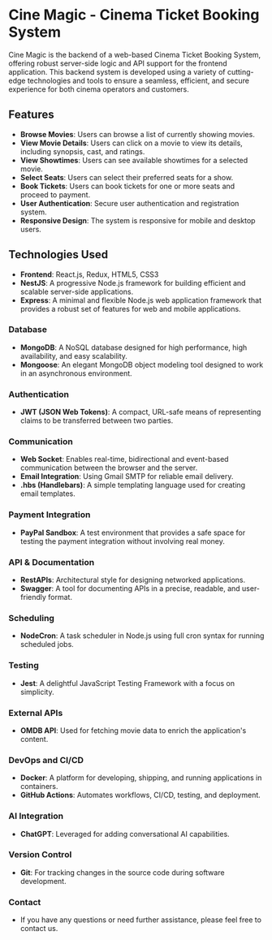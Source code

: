 # Cine Magic - Cinema Ticket Booking System

Cine Magic is the backend of a web-based Cinema Ticket Booking System, offering robust server-side logic and API support for the frontend application. This backend system is developed using a variety of cutting-edge technologies and tools to ensure a seamless, efficient, and secure experience for both cinema operators and customers.

## Features

- **Browse Movies**: Users can browse a list of currently showing movies.
- **View Movie Details**: Users can click on a movie to view its details, including synopsis, cast, and ratings.
- **View Showtimes**: Users can see available showtimes for a selected movie.
- **Select Seats**: Users can select their preferred seats for a show.
- **Book Tickets**: Users can book tickets for one or more seats and proceed to payment.
- **User Authentication**: Secure user authentication and registration system.
- **Responsive Design**: The system is responsive for mobile and desktop users.

## Technologies Used

- **Frontend**: React.js, Redux, HTML5, CSS3
- **NestJS**: A progressive Node.js framework for building efficient and scalable server-side applications.
- **Express**: A minimal and flexible Node.js web application framework that provides a robust set of features for web and mobile applications.

### Database
- **MongoDB**: A NoSQL database designed for high performance, high availability, and easy scalability.
- **Mongoose**: An elegant MongoDB object modeling tool designed to work in an asynchronous environment.

### Authentication
- **JWT (JSON Web Tokens)**: A compact, URL-safe means of representing claims to be transferred between two parties.

### Communication
- **Web Socket**: Enables real-time, bidirectional and event-based communication between the browser and the server.
- **Email Integration**: Using Gmail SMTP for reliable email delivery.
- **.hbs (Handlebars)**: A simple templating language used for creating email templates.

### Payment Integration
- **PayPal Sandbox**: A test environment that provides a safe space for testing the payment integration without involving real money.

### API & Documentation
- **RestAPIs**: Architectural style for designing networked applications.
- **Swagger**: A tool for documenting APIs in a precise, readable, and user-friendly format.

### Scheduling
- **NodeCron**: A task scheduler in Node.js using full cron syntax for running scheduled jobs.

### Testing
- **Jest**: A delightful JavaScript Testing Framework with a focus on simplicity.

### External APIs
- **OMDB API**: Used for fetching movie data to enrich the application's content.

### DevOps and CI/CD
- **Docker**: A platform for developing, shipping, and running applications in containers.
- **GitHub Actions**: Automates workflows, CI/CD, testing, and deployment.

### AI Integration
- **ChatGPT**: Leveraged for adding conversational AI capabilities.

### Version Control
- **Git**: For tracking changes in the source code during software development.

### Contact
- If you have any questions or need further assistance, please feel free to contact us.
